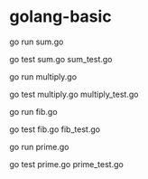 # golang-basic

go run sum.go

go test sum.go sum_test.go

go run multiply.go

go test multiply.go multiply_test.go

go run fib.go

go test fib.go fib_test.go

go run prime.go

go test prime.go prime_test.go
